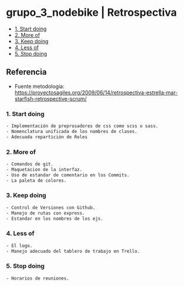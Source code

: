 # grupo_3_nodebike | Retrospectiva
   - [1. Start doing](#1-start-doing)
   - [2. More of](#2-more-of)
   - [3. Keep doing](#3-keep-doing)
   - [4. Less of](#4-less-of)
   - [5. Stop doing](#5-stop-doing)
  
 ## Referencia

- Fuente metodología: https://proyectosagiles.org/2009/06/14/retrospectiva-estrella-mar-starfish-retrospective-scrum/

 ### 1. Start doing

```html
- Implementación de preprosadores de css como scss o sass.
- Nomenclatura unificada de los nombres de clases.
- Adecuada repartición de Roles
```

 
 ### 2. More of

```html
- Comandos de git.
- Maquetacion de la interfaz.
- Uso de estandar de comentario en los Commits.
- La paleta de colores.
```

 ### 3. Keep doing

```html
- Control de Versiones con Github.
- Manejo de rutas con express.
- Estandar en los nombres de los ejs.
```
 
 ### 4. Less of

```html
- El logo.
- Manejo adecuado del tablero de trabajo en Trello.
```


 
 ### 5. Stop doing

```html
- Horarios de reuniones.
```
